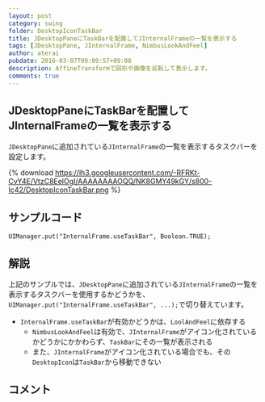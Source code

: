 ```yaml
---
layout: post
category: swing
folder: DesktopIconTaskBar
title: JDesktopPaneにTaskBarを配置してJInternalFrameの一覧を表示する
tags: [JDesktopPane, JInternalFrame, NimbusLookAndFeel]
author: aterai
pubdate: 2016-03-07T09:09:57+09:00
description: AffineTransformで図形や画像を反転して表示します。
comments: true
---
```

## JDesktopPaneにTaskBarを配置してJInternalFrameの一覧を表示する
`JDesktopPane`に追加されている`JInternalFrame`の一覧を表示するタスクバーを設定します。

{% download https://lh3.googleusercontent.com/-RFRKt-CvY4E/VtzC8EelOgI/AAAAAAAAOQQ/NK8GMY49kGY/s800-Ic42/DesktopIconTaskBar.png %}

## サンプルコード
<pre class="prettyprint"><code>UIManager.put("InternalFrame.useTaskBar", Boolean.TRUE);
</code></pre>

## 解説
上記のサンプルでは、`JDesktopPane`に追加されている`JInternalFrame`の一覧を表示するタスクバーを使用するかどうかを、`UIManager.put("InternalFrame.useTaskBar", ...);`で切り替えています。

- `InternalFrame.useTaskBar`が有効かどうかは、`LoolAndFeel`に依存する
    - `NimbusLookAndFeel`は有効で、`JInternalFrame`がアイコン化されているかどうかにかかわらず、`TaskBar`にその一覧が表示される
    - また、`JInternalFrame`がアイコン化されている場合でも、その`DesktopIcon`は`TaskBar`から移動できない

<!-- dummy comment line for breaking list -->

## コメント
